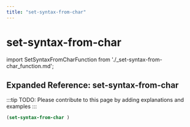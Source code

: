 ```yaml
---
title: "set-syntax-from-char"
---
```


# set-syntax-from-char

import SetSyntaxFromCharFunction from './_set-syntax-from-char_function.md';

<SetSyntaxFromCharFunction />

## Expanded Reference: set-syntax-from-char

:::tip
TODO: Please contribute to this page by adding explanations and examples
:::

```lisp
(set-syntax-from-char )
```
